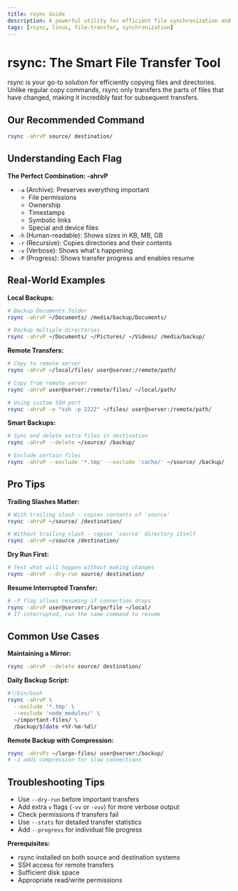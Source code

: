```yaml
---
title: rsync Guide
description: A powerful utility for efficient file synchronization and transfer between local and remote systems
tags: [rsync, linux, file-transfer, synchronization]
---
```


# rsync: The Smart File Transfer Tool

rsync is your go-to solution for efficiently copying files and directories. Unlike regular copy commands, rsync only transfers the parts of files that have changed, making it incredibly fast for subsequent transfers.

## Our Recommended Command

```bash
rsync -ahrvP source/ destination/
```

## Understanding Each Flag

**The Perfect Combination: -ahrvP**

- `-a` (Archive): Preserves everything important
  - File permissions
  - Ownership
  - Timestamps
  - Symbolic links
  - Special and device files
- `-h` (Human-readable): Shows sizes in KB, MB, GB
- `-r` (Recursive): Copies directories and their contents
- `-v` (Verbose): Shows what's happening
- `-P` (Progress): Shows transfer progress and enables resume

## Real-World Examples

**Local Backups:**
```bash
# Backup Documents folder
rsync -ahrvP ~/Documents/ /media/backup/Documents/

# Backup multiple directories
rsync -ahrvP ~/Documents/ ~/Pictures/ ~/Videos/ /media/backup/
```

**Remote Transfers:**
```bash
# Copy to remote server
rsync -ahrvP ~/local/files/ user@server:/remote/path/

# Copy from remote server
rsync -ahrvP user@server:/remote/files/ ~/local/path/

# Using custom SSH port
rsync -ahrvP -e "ssh -p 2222" ~/files/ user@server:/remote/path/
```

**Smart Backups:**
```bash
# Sync and delete extra files in destination
rsync -ahrvP --delete ~/source/ /backup/

# Exclude certain files
rsync -ahrvP --exclude '*.tmp' --exclude 'cache/' ~/source/ /backup/
```

## Pro Tips

**Trailing Slashes Matter:**
```bash
# With trailing slash - copies contents of 'source'
rsync -ahrvP ~/source/ /destination/

# Without trailing slash - copies 'source' directory itself
rsync -ahrvP ~/source /destination/
```

**Dry Run First:**
```bash
# Test what will happen without making changes
rsync -ahrvP --dry-run source/ destination/
```

**Resume Interrupted Transfer:**
```bash
# -P flag allows resuming if connection drops
rsync -ahrvP user@server:/large/file ~/local/
# If interrupted, run the same command to resume
```

## Common Use Cases

**Maintaining a Mirror:**
```bash
rsync -ahrvP --delete source/ destination/
```

**Daily Backup Script:**
```bash
#!/bin/bash
rsync -ahrvP \
  --exclude '*.tmp' \
  --exclude 'node_modules/' \
  ~/important-files/ \
  /backup/$(date +%Y-%m-%d)/
```

**Remote Backup with Compression:**
```bash
rsync -ahrvPz ~/large-files/ user@server:/backup/
# -z adds compression for slow connections
```

## Troubleshooting Tips

- Use `--dry-run` before important transfers
- Add extra `v` flags (`-vv` or `-vvv`) for more verbose output
- Check permissions if transfers fail
- Use `--stats` for detailed transfer statistics
- Add `--progress` for individual file progress

**Prerequisites:**
- rsync installed on both source and destination systems
- SSH access for remote transfers
- Sufficient disk space
- Appropriate read/write permissions
